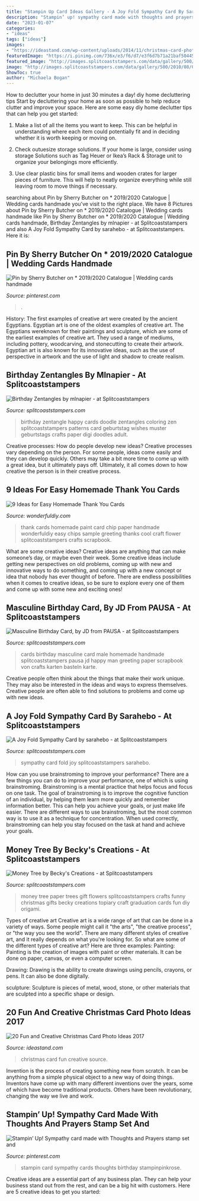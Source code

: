 ```yaml
---
title: "Stampin Up Card Ideas Gallery - A Joy Fold Sympathy Card By Sarahebo"
description: "Stampin’ up! sympathy card made with thoughts and prayers stamp set and"
date: "2023-01-07"
categories:
- "ideas"
tags: ["ideas"]
images:
- "https://ideastand.com/wp-content/uploads/2014/11/christmas-card-photo-ideas/17-christmas-card-photo-ideas.jpg"
featuredImage: "https://i.pinimg.com/736x/e3/f6/d7/e3f6d7b71a21baf50445a41f5fff2344.jpg"
featured_image: "http://images.splitcoaststampers.com/data/gallery/500/2016/04/09/Masculine_card_by_JD_from_PAUSA.jpg"
image: "http://images.splitcoaststampers.com/data/gallery/500/2010/08/04/Birthday_Zentangles_by_mlnapier.jpg"
ShowToc: true
author: "Michaela Bogan"
---
```



How to declutter your home in just 30 minutes a day!
diy home decluttering tips
Start by decluttering your home as soon as possible to help reduce clutter and improve your space. Here are some easy diy home declutter tips that can help you get started:

1. Make a list of all the items you want to keep. This can be helpful in understanding where each item could potentially fit and in deciding whether it is worth keeping or moving on.

2. Check outuesize storage solutions. If your home is large, consider using storage Solutions such as Tag Heuer or Ikea’s Rack & Storage unit to organize your belongings more efficiently.

3. Use clear plastic bins for small items and wooden crates for larger pieces of furniture. This will help to neatly organize everything while still leaving room to move things if necessary. 


	

		
searching about Pin by Sherry Butcher on * 2019/2020 Catalogue | Wedding cards handmade you've visit to the right place. We have 8 Pictures about Pin by Sherry Butcher on * 2019/2020 Catalogue | Wedding cards handmade like Pin by Sherry Butcher on * 2019/2020 Catalogue | Wedding cards handmade, Birthday Zentangles by mlnapier - at Splitcoaststampers and also A Joy Fold Sympathy Card by sarahebo - at Splitcoaststampers. Here it is:
		
    
## Pin By Sherry Butcher On * 2019/2020 Catalogue | Wedding Cards Handmade

<img loading=lazy src="https://i.pinimg.com/736x/e3/f6/d7/e3f6d7b71a21baf50445a41f5fff2344.jpg" onerror="this.onerror=null;this.src='https://tse3.mm.bing.net/th?id=OIP.48wlAx55X_fp_LGD7qdmDgHaJ4&amp;pid=15.1';" alt="Pin by Sherry Butcher on * 2019/2020 Catalogue | Wedding cards handmade">

_Source: pinterest.com_

>. 

	

History: The first examples of creative art were created by the ancient Egyptians.
Egyptian art is one of the oldest examples of creative art. The Egyptians wereknown for their paintings and sculpture, which are some of the earliest examples of creative art. They used a range of mediums, including pottery, woodcarving, and stonecutting to create their artwork. Egyptian art is also known for its innovative ideas, such as the use of perspective in artwork and the use of light and shadow to create realism.

    
## Birthday Zentangles By Mlnapier - At Splitcoaststampers

<img loading=lazy src="http://images.splitcoaststampers.com/data/gallery/500/2010/08/04/Birthday_Zentangles_by_mlnapier.jpg" onerror="this.onerror=null;this.src='https://tse1.mm.bing.net/th?id=OIP.9cOrX4y61nOegWjN9ivlsQHaHP&amp;pid=15.1';" alt="Birthday Zentangles by mlnapier - at Splitcoaststampers">

_Source: splitcoaststampers.com_

>birthday zentangle happy cards doodle zentangles coloring zen splitcoaststampers patterns card geburtstag wishes muster geburtstags crafts paper digi doodles adult. 

	

Creative processes: How do people develop new ideas?
Creative processes vary depending on the person. For some people, ideas come easily and they can develop quickly. Others may take a bit more time to come up with a great idea, but it ultimately pays off. Ultimately, it all comes down to how creative the person is in their creative process.

    
## 9 Ideas For Easy Homemade Thank You Cards

<img loading=lazy src="https://cdn.wonderfuldiy.com/wp-content/uploads/2016/02/Gorgeous-Paint-Chip-Thank-You-Card.jpg" onerror="this.onerror=null;this.src='https://tse3.mm.bing.net/th?id=OIP.ku_iSAGhFyTo3i0VbOAgBQHaI_&amp;pid=15.1';" alt="9 Ideas for Easy Homemade Thank You Cards">

_Source: wonderfuldiy.com_

>thank cards homemade paint card chip paper handmade wonderfuldiy easy chips sample greeting thanks cool craft flower splitcoaststampers crafts scrapbook. 

	

What are some creative ideas?
Creative ideas are anything that can make someone’s day, or maybe even their week. Some creative ideas include getting new perspectives on old problems, coming up with new and innovative ways to do something, and coming up with a new concept or idea that nobody has ever thought of before. There are endless possibilities when it comes to creative ideas, so be sure to explore every one of them and come up with some new and exciting ones!

    
## Masculine Birthday Card, By JD From PAUSA - At Splitcoaststampers

<img loading=lazy src="http://images.splitcoaststampers.com/data/gallery/500/2016/04/09/Masculine_card_by_JD_from_PAUSA.jpg" onerror="this.onerror=null;this.src='https://tse4.mm.bing.net/th?id=OIP.xspXq31Vl3CBnziSIIhQwAHaK8&amp;pid=15.1';" alt="Masculine Birthday Card, by JD from PAUSA - at Splitcoaststampers">

_Source: splitcoaststampers.com_

>cards birthday masculine card male homemade handmade splitcoaststampers pausa jd happy man greeting paper scrapbook von crafts karten basteln karte. 

	

Creative people often think about the things that make their work unique. They may also be interested in the ideas and ways to express themselves. Creative people are often able to find solutions to problems and come up with new ideas.

    
## A Joy Fold Sympathy Card By Sarahebo - At Splitcoaststampers

<img loading=lazy src="http://images.splitcoaststampers.com/data/gallery/27198/2017/07/15/2017-07_1579copy_by_sarahebo.jpg" onerror="this.onerror=null;this.src='https://tse3.mm.bing.net/th?id=OIP.xAYNNoJ9Lw2Q01a_UYqCVQHaFo&amp;pid=15.1';" alt="A Joy Fold Sympathy Card by sarahebo - at Splitcoaststampers">

_Source: splitcoaststampers.com_

>sympathy card fold joy splitcoaststampers sarahebo. 

	

How can you use brainstroming to improve your performance?
There are a few things you can do to improve your performance, one of which is using brainstroming. Brainstroming is a mental practice that helps focus and focus on one task. The goal of brainstroming is to improve the cognitive function of an individual, by helping them learn more quickly and remember information better. This can help you achieve your goals, or just make life easier. There are different ways to use brainstroming, but the most common way is to use it as a technique for concentration. When used correctly, brainstroming can help you stay focused on the task at hand and achieve your goals.

    
## Money Tree By Becky&#039;s Creations - At Splitcoaststampers

<img loading=lazy src="http://images.splitcoaststampers.com/data/gallery/3293/2012/06/09/IMG_0061_478x640_by_Becky_s_Creations.jpg" onerror="this.onerror=null;this.src='https://tse2.mm.bing.net/th?id=OIP.8pcN6lP9JNC_EtaSh2uXPgAAAA&amp;pid=15.1';" alt="Money Tree by Becky&#039;s Creations - at Splitcoaststampers">

_Source: splitcoaststampers.com_

>money tree paper trees gift flowers splitcoaststampers crafts funny christmas gifts becky creations topiary craft graduation cards fun diy origami. 

	

Types of creative art
Creative art is a wide range of art that can be done in a variety of ways. Some people might call it "the arts", "the creative process", or "the way you see the world". There are many different styles of creative art, and it really depends on what you're looking for. So what are some of the different types of creative art? Here are three examples: 
Painting: Painting is the creation of images with paint or other materials. It can be done on paper, canvas, or even a computer screen.

Drawing: Drawing is the ability to create drawings using pencils, crayons, or pens. It can also be done digitally.

 sculpture: Sculpture is pieces of metal, wood, stone, or other materials that are sculpted into a specific shape or design.

    
## 20 Fun And Creative Christmas Card Photo Ideas 2017

<img loading=lazy src="https://ideastand.com/wp-content/uploads/2014/11/christmas-card-photo-ideas/17-christmas-card-photo-ideas.jpg" onerror="this.onerror=null;this.src='https://tse4.mm.bing.net/th?id=OIP.aAVQtyQ2ZuZForC4ulJAzwHaLH&amp;pid=15.1';" alt="20 Fun and Creative Christmas Card Photo Ideas 2017">

_Source: ideastand.com_

>christmas card fun creative source. 

	

Invention is the process of creating something new from scratch. It can be anything from a simple physical object to a new way of doing things. Inventors have come up with many different inventions over the years, some of which have become traditional products. Others have been revolutionary, changing the way we live and work.

    
## Stampin’ Up! Sympathy Card Made With Thoughts And Prayers Stamp Set And

<img loading=lazy src="https://i.pinimg.com/736x/fe/f4/af/fef4af8f6752458c4d5324e625b270fe.jpg" onerror="this.onerror=null;this.src='https://tse3.mm.bing.net/th?id=OIP.j_rZLDraPA5Rsa4DAwLE-QHaLF&amp;pid=15.1';" alt="Stampin’ Up! Sympathy card made with Thoughts and Prayers stamp set and">

_Source: pinterest.com_

>stampin card sympathy cards thoughts birthday stampinpinkrose. 

	

Creative ideas are a essential part of any business plan. They can help your business stand out from the rest, and can be a big hit with customers. Here are 5 creative ideas to get you started:

